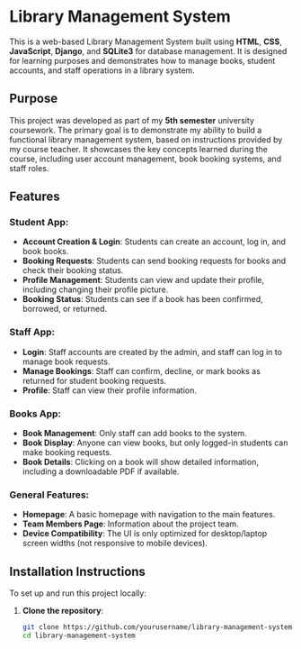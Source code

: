 # Library Management System

This is a web-based Library Management System built using **HTML**, **CSS**, **JavaScript**, **Django**, and **SQLite3** for database management. It is designed for learning purposes and demonstrates how to manage books, student accounts, and staff operations in a library system.

## Purpose
This project was developed as part of my **5th semester** university coursework. The primary goal is to demonstrate my ability to build a functional library management system, based on instructions provided by my course teacher. It showcases the key concepts learned during the course, including user account management, book booking systems, and staff roles.

## Features
### **Student App**:
- **Account Creation & Login**: Students can create an account, log in, and book books.
- **Booking Requests**: Students can send booking requests for books and check their booking status.
- **Profile Management**: Students can view and update their profile, including changing their profile picture.
- **Booking Status**: Students can see if a book has been confirmed, borrowed, or returned.

### **Staff App**:
- **Login**: Staff accounts are created by the admin, and staff can log in to manage book requests.
- **Manage Bookings**: Staff can confirm, decline, or mark books as returned for student booking requests.
- **Profile**: Staff can view their profile information.

### **Books App**:
- **Book Management**: Only staff can add books to the system.
- **Book Display**: Anyone can view books, but only logged-in students can make booking requests.
- **Book Details**: Clicking on a book will show detailed information, including a downloadable PDF if available.

### **General Features**:
- **Homepage**: A basic homepage with navigation to the main features.
- **Team Members Page**: Information about the project team.
- **Device Compatibility**: The UI is only optimized for desktop/laptop screen widths (not responsive to mobile devices).

## Installation Instructions
To set up and run this project locally:

1. **Clone the repository**:
   ```bash
   git clone https://github.com/yourusername/library-management-system.git
   cd library-management-system
